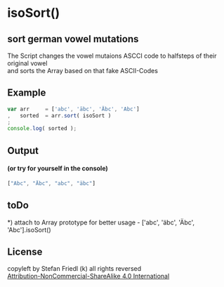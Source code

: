# isoSort()
## sort german vowel mutations

The Script changes the vowel mutaions ASCCI code to halfsteps of their original vowel  
and sorts the Array based on that fake ASCII-Codes

## Example
```javascript
var arr 	= ['abc', 'äbc', 'Äbc', 'Abc']
,	sorted	= arr.sort( isoSort )
;
console.log( sorted );
```

## Output
#### (or try for yourself in the console)
```javascript
["Abc", "Äbc", "abc", "äbc"]
```

## toDo
*) attach to Array prototype for better usage - ['abc', 'äbc', 'Äbc', 'Abc'].isoSort()

## License
copyleft by Stefan Friedl (k) all rights reversed  
[Attribution-NonCommercial-ShareAlike 4.0 International](http://creativecommons.org/licenses/by-nc-sa/4.0/)